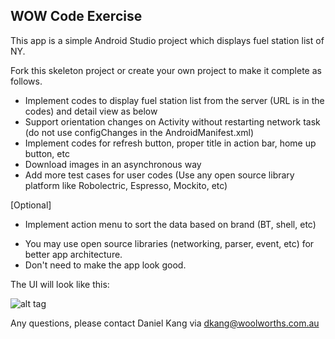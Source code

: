 WOW Code Exercise
---
This app is a simple Android Studio project which displays fuel station list of NY.

Fork this skeleton project or create your own project to make it complete as follows.

* Implement codes to display fuel station list from the server (URL is in the codes) and detail view as below
* Support orientation changes on Activity without restarting network task (do not use configChanges in the AndroidManifest.xml)
* Implement codes for refresh button, proper title in action bar, home up button, etc
* Download images in an asynchronous way
* Add more test cases for user codes (Use any open source library platform like Robolectric, Espresso, Mockito, etc)

[Optional]
* Implement action menu to sort the data based on brand (BT, shell, etc)
- You may use open source libraries (networking, parser, event, etc) for better app architecture.
- Don't need to make the app look good.

The UI will look like this:

![alt tag](https://github.com/vicfaith/wow-codetest-android/blob/master/app.png)

Any questions, please contact Daniel Kang via dkang@woolworths.com.au
